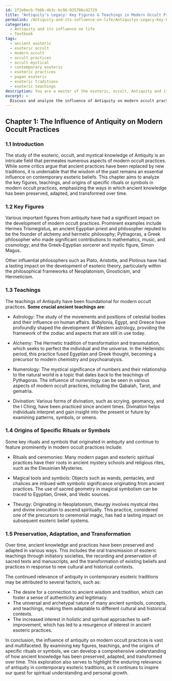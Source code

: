 ```yaml
---
id: 1f2e8ecb-fb6b-4b3c-bc96-025706c42729
title: "Antiquity's Legacy: Key Figures & Teachings in Modern Occult Practices"
permalink: /Antiquity-and-its-influence-on-life/Antiquitys-Legacy-Key-Figures-Teachings-in-Modern-Occult-Practices/
categories:
  - Antiquity and its influence on life
  - Textbook
tags:
  - ancient esoteric
  - esoteric occult
  - modern occult
  - occult practices
  - occult mystical
  - contemporary esoteric
  - esoteric practices
  - pagan esoteric
  - esoteric traditions
  - esoteric teachings
description: You are a master of the esoteric, occult, Antiquity and its influence on life and education, you have written many textbooks on the subject in ways that provide students with rich and deep understanding of the subject. You are being asked to write textbook-like sections on a topic and you do it with full context, explainability, and reliability in accuracy to the true facts of the topic at hand, in a textbook style that a student would easily be able to learn from, in a rich, engaging, and contextual way. Always include relevant context (such as formulas and history), related concepts, and in a way that someone can gain deep insights from.
excerpt: > 
  Discuss and analyze the influence of Antiquity on modern occult practices, highlighting key figures, teachings, and the origins of specific rituals or symbols. Provide a comprehensive understanding of how ancient knowledge has been preserved and adapted over time, while shedding light on the reasons behind its enduring relevance in contemporary esoteric traditions.
---
```

## Chapter 1: The Influence of Antiquity on Modern Occult Practices

### 1.1 Introduction

The study of the esoteric, occult, and mystical knowledge of Antiquity is an intricate field that permeates numerous aspects of modern occult practices. While some critics argue that ancient practices have been replaced by new traditions, it is undeniable that the wisdom of the past remains an essential influence on contemporary esoteric beliefs. This chapter aims to analyze the key figures, teachings, and origins of specific rituals or symbols in modern occult practices, emphasizing the ways in which ancient knowledge has been preserved, adapted, and transformed over time.

### 1.2 Key Figures

Various important figures from antiquity have had a significant impact on the development of modern occult practices. Prominent examples include Hermes Trismegistus, an ancient Egyptian priest and philosopher reputed to be the founder of alchemy and hermetic philosophy; Pythagoras, a Greek philosopher who made significant contributions to mathematics, music, and cosmology; and the Greek-Egyptian sorcerer and mystic figure, Simon Magus.

Other influential philosophers such as Plato, Aristotle, and Plotinus have had a lasting impact on the development of esoteric theory, particularly within the philosophical frameworks of Neoplatonism, Gnosticism, and Hermeticism.

### 1.3 Teachings

The teachings of Antiquity have been foundational for modern occult practices. **Some crucial ancient teachings are**:

- Astrology: The study of the movements and positions of celestial bodies and their influence on human affairs. Babylonia, Egypt, and Greece have profoundly shaped the development of Western astrology, providing the framework of the zodiac and aspects that are still in use today.

- Alchemy: The Hermetic tradition of transformation and transmutation, which seeks to perfect the individual and the universe. In the Hellenistic period, this practice fused Egyptian and Greek thought, becoming a precursor to modern chemistry and psychoanalysis.

- Numerology: The mystical significance of numbers and their relationship to the natural world is a topic that dates back to the teachings of Pythagoras. The influence of numerology can be seen in various aspects of modern occult practices, including the Qabalah, Tarot, and gematria.

- Divination: Various forms of divination, such as scrying, geomancy, and the I Ching, have been practiced since ancient times. Divination helps individuals interpret and gain insight into the present or future by examining patterns, symbols, or omens.

### 1.4 Origins of Specific Rituals or Symbols

Some key rituals and symbols that originated in antiquity and continue to feature prominently in modern occult practices include:

- Rituals and ceremonies: Many modern pagan and esoteric spiritual practices have their roots in ancient mystery schools and religious rites, such as the Eleusinian Mysteries.

- Magical tools and symbols: Objects such as wands, pentacles, and chalices are imbued with symbolic significance originating from ancient practices. The use of sacred geometry in magical symbolism can be traced to Egyptian, Greek, and Vedic sources.

- Theurgy: Originating in Neoplatonism, theurgy involves mystical rites and divine invocation to ascend spiritually. This practice, considered one of the precursors to ceremonial magic, has had a lasting impact on subsequent esoteric belief systems.

### 1.5 Preservation, Adaptation, and Transformation

Over time, ancient knowledge and practices have been preserved and adapted in various ways. This includes the oral transmission of esoteric teachings through initiatory societies, the recording and preservation of sacred texts and manuscripts, and the transformation of existing beliefs and practices in response to new cultural and historical contexts.

The continued relevance of antiquity in contemporary esoteric traditions may be attributed to several factors, such as:

- The desire for a connection to ancient wisdom and tradition, which can foster a sense of authenticity and legitimacy.
- The universal and archetypal nature of many ancient symbols, concepts, and teachings, making them adaptable to different cultural and historical contexts.
- The increased interest in holistic and spiritual approaches to self-improvement, which has led to a resurgence of interest in ancient esoteric practices.

In conclusion, the influence of antiquity on modern occult practices is vast and multifaceted. By examining key figures, teachings, and the origins of specific rituals or symbols, we can develop a comprehensive understanding of how ancient knowledge has been preserved, adapted, and transformed over time. This exploration also serves to highlight the enduring relevance of antiquity in contemporary esoteric traditions, as it continues to inspire our quest for spiritual understanding and personal growth.
